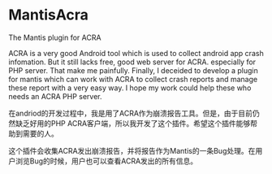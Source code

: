 MantisAcra
==========

The Mantis plugin for ACRA

ACRA is a very good Android tool which is used to collect android app crash infomation. But it still lacks free, good web server for ACRA. especially for PHP server. That make me painfully. Finally, I deceided to develop a plugin for mantis which can work with ACRA to collect crash reports and manage these report with a very easy way. I hope my work could help these who needs an ACRA PHP server. 

在andriod的开发过程中，我是用了ACRA作为崩溃报告工具。但是，由于目前仍然缺乏好用的PHP ACRA客户端，所以我开发了这个插件。希望这个插件能够帮助到需要的人。

这个插件会收集ACRA发出崩溃报告，并将报告作为Mantis的一条Bug处理。在用户浏览Bug的时候，用户也可以查看ACRA发出的所有信息。
